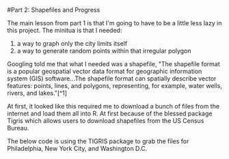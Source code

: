 #Part 2: Shapefiles and Progress

The main lesson from part 1 is that I'm going to have to be a little less lazy in this project. The minitua is that I needed:
 
   1. a way to graph only the city limits itself  
   2.  a way to generate random points within that irregular polygon

Googling told me that what I needed was a shapefile, "The shapefile format is a popular geospatial vector data format for geographic information system (GIS) software...The shapefile format can spatially describe vector features: points, lines, and polygons, representing, for example, water wells, rivers, and lakes."[^1]

At first, it looked like this required me to download a bunch of files from the internet and load them all into R. At first because of the blessed package Tigris which allows users to download shapefiles from the US Census Bureau.

The below code is using the TIGRIS package to grab the files for Philadelphia, New York City, and Washington D.C.




























